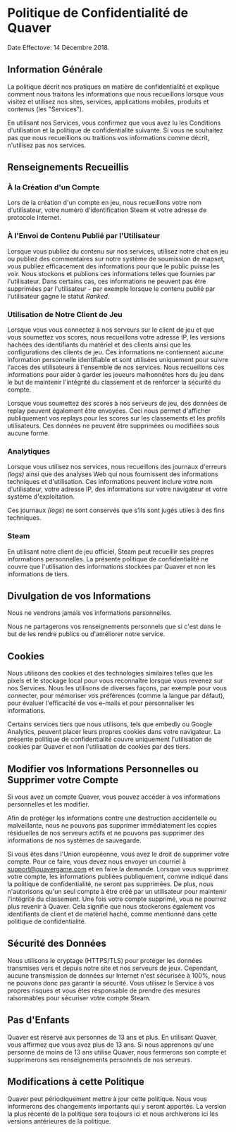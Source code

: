 # Politique de Confidentialité de Quaver

Date Effectove: 14 Décembre 2018.

## Information Générale

La politique décrit nos pratiques en matière de confidentialité et explique comment nous traitons les informations que nous recueillons lorsque vous visitez et utilisez nos sites, services, applications mobiles, produits et contenus (les "Services").

En utilisant nos Services, vous confirmez que vous avez lu les Conditions d'utilisation et la politique de confidentialité suivante. Si vous ne souhaitez pas que nous recueillions ou traitions vos informations comme décrit, n'utilisez pas nos services.

## Renseignements Recueillis

### À la Création d'un Compte

Lors de la création d'un compte en jeu, nous recueillons votre nom d'utilisateur, votre numéro d'identification Steam et votre adresse de protocole Internet.

### À l'Envoi de Contenu Publié par l'Utilisateur

Lorsque vous publiez du contenu sur nos services, utilisez notre chat en jeu ou publiez des commentaires sur notre système de soumission de mapset, vous publiez efficacement des informations pour que le public puisse les voir. Nous stockons et publions ces informations telles que fournies par l'utilisateur. Dans certains cas, ces informations ne peuvent pas être supprimées par l'utilisateur - par exemple lorsque le contenu publié par l'utilisateur gagne le statut *Ranked*.

### Utilisation de Notre Client de Jeu

Lorsque vous vous connectez à nos serveurs sur le client de jeu et que vous soumettez vos scores, nous recueillons votre adresse IP, les versions hachées des identifiants du matériel et des clients ainsi que les configurations des clients de jeu. Ces informations ne contiennent aucune information personnelle identifiable et sont utilisées uniquement pour suivre l'accès des utilisateurs à l'ensemble de nos services. Nous recueillons ces informations pour aider à garder les joueurs malhonnêtes hors du jeu dans le but de maintenir l'intégrité du classement et de renforcer la sécurité du compte. 

Lorsque vous soumettez des scores à nos serveurs de jeu, des données de replay peuvent également être envoyées. Ceci nous permet d'afficher publiquement vos replays pour les scores sur les classements et les profils utilisateurs. Ces données ne peuvent être supprimées ou modifiées sous aucune forme.

### Analytiques

Lorsque vous utilisez nos services, nous recueillons des journaux d'erreurs *(logs)* ainsi que des analyses Web qui nous fournissent des informations techniques et d'utilisation. Ces informations peuvent inclure votre nom d'utilisateur, votre adresse IP, des informations sur votre navigateur et votre système d'exploitation.

Ces journaux *(logs*) ne sont conservés que s'ils sont jugés utiles à des fins techniques.

### Steam

En utilisant notre client de jeu officiel, Steam peut recueillir ses propres informations personnelles. La présente politique de confidentialité ne couvre que l'utilisation des informations stockées par Quaver et non les informations de tiers.

## Divulgation de vos Informations

Nous ne vendrons jamais vos informations personnelles.

Nous ne partagerons vos renseignements personnels que si c'est dans le but de les rendre publics ou d'améliorer notre service.

## Cookies

Nous utilisons des cookies et des technologies similaires telles que les pixels et le stockage local pour vous reconnaître lorsque vous revenez sur nos Services. Nous les utilisons de diverses façons, par exemple pour vous connecter, pour mémoriser vos préférences (comme la langue par défaut), pour évaluer l'efficacité de vos e-mails et pour personnaliser les informations.

Certains services tiers que nous utilisons, tels que embedly ou Google Analytics, peuvent placer leurs propres cookies dans votre navigateur. La présente politique de confidentialité couvre uniquement l'utilisation de cookies par Quaver et non l'utilisation de cookies par des tiers.

## Modifier vos Informations Personnelles ou Supprimer votre Compte

Si vous avez un compte Quaver, vous pouvez accéder à vos informations personnelles et les modifier.

Afin de protéger les informations contre une destruction accidentelle ou malveillante, nous ne pouvons pas supprimer immédiatement les copies résiduelles de nos serveurs actifs et ne pouvons pas supprimer des informations de nos systèmes de sauvegarde.

Si vous êtes dans l'Union européenne, vous avez le droit de supprimer votre compte. Pour ce faire, vous devez nous envoyer un courriel à <support@quavergame.com> et en faire la demande. Lorsque vous supprimez votre compte, les informations publiées publiquement, comme indiqué dans la politique de confidentialité, ne seront pas supprimées. De plus, nous n'autorisons qu'un seul compte à être créé par un utilisateur pour maintenir l'intégrité du classement. Une fois votre compte supprimé, vous ne pourrez plus revenir à Quaver. Cela signifie que nous stockerons également vos identifiants de client et de matériel haché, comme mentionné dans cette politique de confidentialité.

## Sécurité des Données

Nous utilisons le cryptage (HTTPS/TLS) pour protéger les données transmises vers et depuis notre site et nos serveurs de jeux. Cependant, aucune transmission de données sur Internet n'est sécurisée à 100%, nous ne pouvons donc pas garantir la sécurité. Vous utilisez le Service à vos propres risques et vous êtes responsable de prendre des mesures raisonnables pour sécuriser votre compte Steam.

## Pas d'Enfants

Quaver est réservé aux personnes de 13 ans et plus. En utilisant Quaver, vous affirmez que vous avez plus de 13 ans. Si nous apprenons qu'une personne de moins de 13 ans utilise Quaver, nous fermerons son compte et supprimerons ses renseignements personnels de nos serveurs.

## Modifications à cette Politique

Quaver peut périodiquement mettre à jour cette politique. Nous vous informerons des changements importants qui y seront apportés. La version la plus récente de la politique sera toujours ici et nous archiverons ici les versions antérieures de la politique.